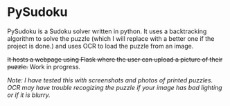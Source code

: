 # PySudoku
PySudoku is a Sudoku solver written in python. It uses a backtracking algorithm to solve the puzzle (which I will replace with a better one if the project is done.) and uses OCR to load the puzzle from an image.

~~It hosts a webpage using Flask where the user can upload a picture of their puzzle.~~ Work in progress.

*Note: I have tested this with screenshots and photos of printed puzzles. OCR may have trouble recogizing the puzzle if your image has bad lighting or if it is blurry.*
